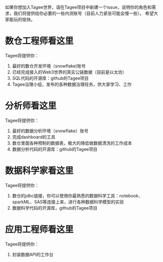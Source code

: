 如果你想加入Tagee世界，请在Tagee项目中新建一个issue，说明你的角色和需求，我们将提供给你必要的一些内测账号（目前人力紧张可能会慢一些）。
希望大家能玩的愉快。
# 数仓工程师看这里
Tagee将提供你：
1. 最好的数仓开发环境（snowflake)账号
2. 已经完成接入的Web3世界的真实公链数据（目前是以太坊）
3. SQL代码的开源库：github的Tagee项目
4. Tagee治理小组，发布的各种数据治理任务，供大家学习、工作
# 分析师看这里
Tagee将提供你：
1. 最好的数据分析环境（snowflake）账号
2. 完成dashboard的工具
3. 数仓里面各种预制的数据表，极大的降低做数据清洗的工作成本
4. 数据分析代码的开源库：github的Tagee项目
# 数据科学家看这里
Tagee将提供你：
1. 数仓的jdbc链接，你可以使用你最熟悉的数据科学工具：notebook、sparkML、SAS等连接上来，进行各种数据科学模型的实验
2. 数据科学代码的开源库，github的Tagee项目
# 应用工程师看这里
Tagee将提供你：
1. 封装数据API的工作台
